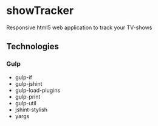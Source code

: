 # showTracker
Responsive html5 web application to track your TV-shows

## Technologies
### Gulp
- gulp-if
- gulp-jshint
- gulp-load-plugins
- gulp-print
- gulp-util
- jshint-stylish
- yargs

